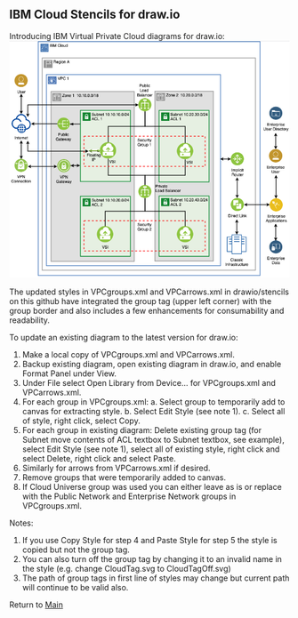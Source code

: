 ## IBM Cloud Stencils for draw.io

Introducing IBM Virtual Private Cloud diagrams for draw.io:
![VPCSimple](/images/vpc-experience-simple-drawio.png)

The updated styles in VPCgroups.xml and VPCarrows.xml in drawio/stencils on this github have integrated the group tag (upper left corner) with the group border and also includes a few enhancements for consumability and readability.

To update an existing diagram to the latest version for draw.io:
1. Make a local copy of VPCgroups.xml and VPCarrows.xml. 
2. Backup existing diagram, open existing diagram in draw.io, and enable Format Panel under View.
3. Under File select Open Library from Device... for VPCgroups.xml and VPCarrows.xml.
4. For each group in VPCgroups.xml: 
   a. Select group to temporarily add to canvas for extracting style.
   b. Select Edit Style (see note 1).
   c. Select all of style, right click, select Copy.
5. For each group in existing diagram: 
Delete existing group tag (for Subnet move contents of ACL textbox to Subnet textbox, see example), select Edit Style (see note 1), select all of existing style, right click and select Delete, right click and select Paste.
6. Similarly for arrows from VPCarrows.xml if desired.
7. Remove groups that were temporarily added to canvas.
8. If Cloud Universe group was used you can either leave as is or replace with the Public Network and Enterprise Network groups in VPCgroups.xml.

Notes: 
1. If you use Copy Style for step 4 and Paste Style for step 5 the style is copied but not the group tag.  
2. You can also turn off the group tag by changing it to an invalid name in the style (e.g. change CloudTag.svg to CloudTagOff.svg)
3. The path of group tags in first line of styles may change but current path will continue to be valid also.

Return to [Main](/README.md)
